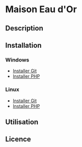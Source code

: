 # Maison Eau d'Or

## Description

## Installation

### Windows

- [Installer Git](https://github.com/FloRobart/Maison_eau_dor/Documentations/doc_installation_git_windows.md)
- [Installer PHP](https://github.com/FloRobart/Maison_eau_dor/Documentations/doc_installation_php_windows.md)

### Linux

- [Installer Git](https://github.com/FloRobart/Maison_eau_dor/Documentations/doc_installation_git_linux.md)
- [Installer PHP](https://github.com/FloRobart/Maison_eau_dor/Documentations/doc_installation_php_linux.md)

## Utilisation

## Licence
